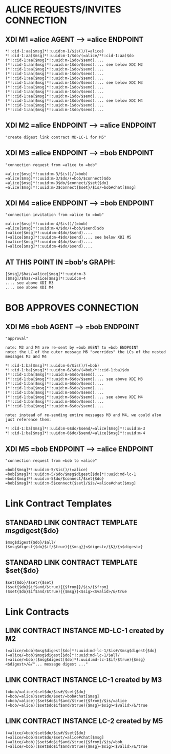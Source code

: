 # ALICE REQUESTS/INVITES CONNECTION
	
## XDI M1 =alice AGENT --> =alice ENDPOINT
	
	*!:cid-1:aa[$msg]*!:uuid:m-1/$is()/(=alice)
	*!:cid-1:aa[$msg]*!:uuid:m-1/$do/(=alice/*!:cid-1:aa)$do
	(*!:cid-1:aa[$msg]*!:uuid:m-1$do/$send)....
	(*!:cid-1:aa[$msg]*!:uuid:m-1$do/$send).... see below XDI M2
	(*!:cid-1:aa[$msg]*!:uuid:m-1$do/$send)....
	(*!:cid-1:aa[$msg]*!:uuid:m-1$do/$send)....
	(*!:cid-1:aa[$msg]*!:uuid:m-1$do/$send)....
	(*!:cid-1:aa[$msg]*!:uuid:m-1$do/$send).... see below XDI M3
	(*!:cid-1:aa[$msg]*!:uuid:m-1$do/$send)....
	(*!:cid-1:aa[$msg]*!:uuid:m-1$do/$send)....
	(*!:cid-1:aa[$msg]*!:uuid:m-1$do/$send)....
	(*!:cid-1:aa[$msg]*!:uuid:m-1$do/$send).... see below XDI M4
	(*!:cid-1:aa[$msg]*!:uuid:m-1$do/$send)....
	(*!:cid-1:aa[$msg]*!:uuid:m-1$do/$send)....
	
## XDI M2 =alice ENDPOINT --> =alice ENDPOINT
	
	"create digest link contract MD-LC-1 for M5"
	
## XDI M3 =alice ENDPOINT --> =bob ENDPOINT
	
	"connection request from =alice to =bob"
	
	=alice[$msg]*!:uuid:m-3/$is()/(=bob)
	=alice[$msg]*!:uuid:m-3/$do/(=bob/$connect)$do
	=alice[$msg]*!:uuid:m-3$do/$connect/$set{$do}
	=alice[$msg]*!:uuid:m-3$connect{$set}/$is/=bob#chat[$msg]
	
## XDI M4 =alice ENDPOINT --> =bob ENDPOINT
	
	"connection invitation from =alice to =bob"
	
	=alice[$msg]*!:uuid:m-4/$is()/(=bob)
	=alice[$msg]*!:uuid:m-4/$do/(=bob/$send)$do
	(=alice[$msg]*!:uuid:m-4$do/$send)....
	(=alice[$msg]*!:uuid:m-4$do/$send).... see below XDI M5
	(=alice[$msg]*!:uuid:m-4$do/$send)....
	(=alice[$msg]*!:uuid:m-4$do/$send)....
	
## AT THIS POINT IN =bob's GRAPH:
	
	[$msg]/$has/=alice[$msg]*!:uuid:m-3
	[$msg]/$has/=alice[$msg]*!:uuid:m-4
	.... see above XDI M3
	.... see above XDI M4
	
# BOB APPROVES CONNECTION
	
## XDI M6 =bob AGENT --> =bob ENDPOINT
	
	"approval"
	
	note: M3 and M4 are re-sent by =bob AGENT to =bob ENDPOINT
	note: the LC of the outer message M6 "overrides" the LCs of the nested messages M3 and M4
	
	*!:cid-1:ba[$msg]*!:uuid:m-6/$is()/(=bob)
	*!:cid-1:ba[$msg]*!:uuid:m-6/$do/(=bob/*!:cid-1:ba)$do
	(*!:cid-1:ba[$msg]*!:uuid:m-6$do/$send)....
	(*!:cid-1:ba[$msg]*!:uuid:m-6$do/$send).... see above XDI M3
	(*!:cid-1:ba[$msg]*!:uuid:m-6$do/$send)....
	(*!:cid-1:ba[$msg]*!:uuid:m-6$do/$send)....
	(*!:cid-1:ba[$msg]*!:uuid:m-6$do/$send)....
	(*!:cid-1:ba[$msg]*!:uuid:m-6$do/$send).... see above XDI M4
	(*!:cid-1:ba[$msg]*!:uuid:m-6$do/$send)....
	(*!:cid-1:ba[$msg]*!:uuid:m-6$do/$send)....
	
	note: instead of re-sending entire messages M3 and M4, we could also just reference them:
	
	*!:cid-1:ba[$msg]*!:uuid:m-6$do/$send/=alice[$msg]*!:uuid:m-3
	*!:cid-1:ba[$msg]*!:uuid:m-6$do/$send/=alice[$msg]*!:uuid:m-4
	
## XDI M5 =bob ENDPOINT --> =alice ENDPOINT
	
	"connection request from =bob to =alice"
	
	=bob[$msg]*!:uuid:m-5/$is()/(=alice)
	=bob[$msg]*!:uuid:m-5/$do/$msg$digest[$do]*!:uuid:md-lc-1
	=bob[$msg]*!:uuid:m-5$do/$connect/$set{$do}
	=bob[$msg]*!:uuid:m-5$connect{$set}/$is/=alice#chat[$msg]
	
# Link Contract Templates
	
## STANDARD LINK CONTRACT TEMPLATE $msg$digest{$do}
	
	$msg$digest{$do}/$all/
	($msg$digest{$do}$if/$true){{$msg}}<$digest>/{&}/{<$digest>}
	
## STANDARD LINK CONTRACT TEMPLATE $set{$do}
	
	$set{$do}/$set/{$set}
	($set{$do}$if$and/$true){{$from}}/$is/{$from}
	($set{$do}$if$and/$true){{$msg}}<$sig><$valid>/&/true
	
# Link Contracts
	
## LINK CONTRACT INSTANCE MD-LC-1 created by M2
	
	(=alice/=bob)$msg$digest[$do]*!:uuid:md-lc-1/$is#/$msg$digest{$do}
	(=alice/=bob)$msg$digest[$do]*!:uuid:md-lc-1/$all/
	(=alice/=bob)($msg$digest[$do]*!:uuid:md-lc-1$if/$true){$msg}<$digest>/&/"... message digest ..."
	
## LINK CONTRACT INSTANCE LC-1 created by M3
	
	(=bob/=alice)$set$do/$is#/$set{$do}
	(=bob/=alice)$set$do/$set/=bob#chat[$msg]
	(=bob/=alice)($set$do$if$and/$true){$from}/$is/=alice
	(=bob/=alice)($set$do$if$and/$true){$msg}<$sig><$valid>/&/true
	
## LINK CONTRACT INSTANCE LC-2 created by M5
	
	(=alice/=bob)$set$do/$is#/$set{$do}
	(=alice/=bob)$set$do/$set/=alice#chat[$msg]
	(=alice/=bob)($set$do$if$and/$true){$from}/$is/=bob
	(=alice/=bob)($set$do$if$and/$true){$msg}<$sig><$valid>/&/true
	
